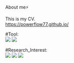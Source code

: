 About me⚡

This is my CV.  
https://powerflow77.github.io/


#Tool:   
![](https://img.shields.io/badge/-python-purple)
![](https://img.shields.io/badge/-matlab-blue)

#Research_Interest:  
![](https://img.shields.io/badge/-power_system-yellow)
![](https://img.shields.io/badge/-DNN-red)
![](https://img.shields.io/badge/-Reinforcement_Learning-green)





<!--
**powerflow77/powerflow77** is a ✨ _special_ ✨ repository because its `README.md` (this file) appears on your GitHub profile.

Here are some ideas to get you started:

- 🔭 I’m currently working on ...
- 🌱 I’m currently learning ...
- 👯 I’m looking to collaborate on ...
- 🤔 I’m looking for help with ...
- 💬 Ask me about ...
- 📫 How to reach me: ...
- 😄 Pronouns: ...
- ⚡ Fun fact: ...
-->
